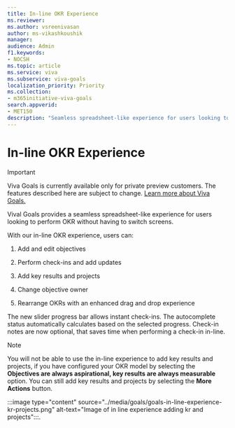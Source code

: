 ```yaml
---
title: In-line OKR Experience
ms.reviewer: 
ms.author: vsreenivasan
author: ms-vikashkoushik
manager: 
audience: Admin
f1.keywords:
- NOCSH
ms.topic: article
ms.service: viva
ms.subservice: viva-goals
localization_priority: Priority
ms.collection:  
- m365initiative-viva-goals  
search.appverid:
- MET150
description: "Seamless spreadsheet-like experience for users looking to perform OKR without having to switch screens."
---
```


# In-line OKR Experience

> [!IMPORTANT] 
> Viva Goals is currently available only for private preview customers. The features described here are subject to change. [Learn more about Viva Goals.](https://go.microsoft.com/fwlink/?linkid=2189933)

Vival Goals provides a seamless spreadsheet-like experience for users looking to perform OKR without having to switch screens.

With our in-line OKR experience, users can:

1. Add and edit objectives

2. Perform check-ins and add updates

3. Add key results and projects

4. Change objective owner

5. Rearrange OKRs with an enhanced drag and drop experience 

The new slider progress bar allows instant check-ins. The autocomplete status automatically calculates based on the selected progress. Check-in notes are now optional, that saves time when performing a check-in in-line.

> [!NOTE]
> You will not be able to use the in-line experience to add key results and projects, if you have configured your OKR model by selecting the **Objectives are always aspirational, key results are always measurable** option. You can still add key results and projects by selecting the **More Actions** button.

:::image type="content" source="../media/goals/goals-in-line-experience-kr-projects.png" alt-text="Image of in line experience adding kr and projects":::.
